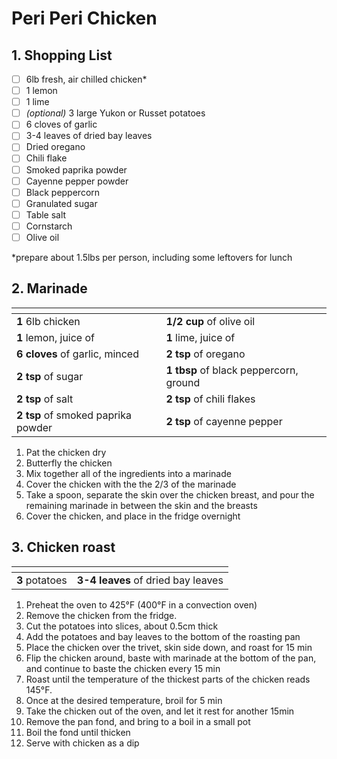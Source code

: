 # Peri Peri Chicken

## 1. Shopping List

- [ ] 6lb fresh, air chilled chicken*
- [ ] 1 lemon
- [ ] 1 lime
- [ ] *(optional)* 3 large Yukon or Russet potatoes
- [ ] 6 cloves of garlic
- [ ] 3-4 leaves of dried bay leaves
- [ ] Dried oregano 
- [ ] Chili flake
- [ ] Smoked paprika powder
- [ ] Cayenne pepper powder
- [ ] Black peppercorn
- [ ] Granulated sugar
- [ ] Table salt
- [ ] Cornstarch
- [ ] Olive oil

*prepare about 1.5lbs per person, including some leftovers for lunch

## 2. Marinade
|<!-- -->|<!-- -->|
|---|---|
| **1** 6lb chicken |**1/2 cup** of olive oil |
| **1** lemon, juice of | **1** lime, juice of |
| **6 cloves** of garlic, minced | **2 tsp** of oregano |
| **2 tsp** of sugar | **1 tbsp** of black peppercorn, ground |
| **2 tsp** of salt | **2 tsp** of chili flakes | 
| **2 tsp** of smoked paprika powder | **2 tsp** of cayenne pepper |

1. Pat the chicken dry
2. Butterfly the chicken
3. Mix together all of the ingredients into a marinade
4. Cover the chicken with the the 2/3 of the marinade
5. Take a spoon, separate the skin over the chicken breast, and pour the remaining marinade in between the skin and the breasts
6. Cover the chicken, and place in the fridge overnight

## 3. Chicken roast
|<!-- -->|<!-- -->|
|---|---|
| **3** potatoes | **3-4 leaves** of dried bay leaves |

1. Preheat the oven to 425°F (400°F in a convection oven)
2. Remove the chicken from the fridge.
3. Cut the potatoes into slices, about 0.5cm thick 
4. Add the potatoes and bay leaves to the bottom of the roasting pan
5. Place the chicken over the trivet, skin side down, and roast for 15 min
6. Flip the chicken around, baste with marinade at the bottom of the pan, and continue to baste the chicken every 15 min
7. Roast until the temperature of the thickest parts of the chicken reads 145°F.
8. Once at the desired temperature, broil for 5 min
9. Take the chicken out of the oven, and let it rest for another 15min
10. Remove the pan fond, and bring to a boil in a small pot
11. Boil the fond until thicken
12. Serve with chicken as a dip
